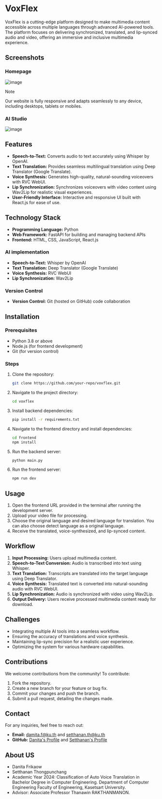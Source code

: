# VoxFlex

VoxFlex is a cutting-edge platform designed to make multimedia content accessible across multiple languages through advanced AI-powered tools. The platform focuses on delivering synchronized, translated, and lip-synced audio and video, offering an immersive and inclusive multimedia experience.
## Screenshots
### Homepage  
![image](https://github.com/user-attachments/assets/c62889a2-2c77-4a29-bc4c-f55b953db6f9)
> [!NOTE] 
> Our website is fully responsive and adapts seamlessly to any device, including desktops, tablets or mobiles.
### AI Studio  
![image](https://github.com/user-attachments/assets/487d0d60-e5c9-49f1-83ca-4f911d729ff8)
 

## Features
- **Speech-to-Text:** Converts audio to text accurately using Whisper by OpenAI.
- **Text Translation:** Provides seamless multilingual translation using Deep Translator (Google Translate).
- **Voice Synthesis:** Generates high-quality, natural-sounding voiceovers with RVC WebUI.
- **Lip Synchronization:** Synchronizes voiceovers with video content using Wav2Lip for realistic visual experiences.
- **User-Friendly Interface:** Interactive and responsive UI built with React.js for ease of use.

## Technology Stack
- **Programming Language:** Python
- **Web Framework:** FastAPI for building and managing backend APIs
- **Frontend:** HTML, CSS, JavaScript, React.js

### AI implementation
- **Speech-to-Text:** Whisper by OpenAI
- **Text Translation:** Deep Translator (Google Translate)
- **Voice Synthesis:** RVC WebUI
- **Lip Synchronization:** Wav2Lip
### Version Control
- **Version Control:** Git (hosted on GitHub) code collaboration

## Installation

### Prerequisites
- Python 3.8 or above
- Node.js (for frontend development)
- Git (for version control)

### Steps
1. Clone the repository:
   ```bash
   git clone https://github.com/your-repo/voxflex.git
   ```
2. Navigate to the project directory:
   ```bash
   cd voxflex
   ```
3. Install backend dependencies:
   ```bash
   pip install -r requirements.txt
   ```
4. Navigate to the frontend directory and install dependencies:
   ```bash
   cd frontend
   npm install
   ```
5. Run the backend server:
   ```bash
   python main.py
   ```
6. Run the frontend server:
   ```bash
   npm run dev
   ```

## Usage
1. Open the frontend URL provided in the terminal after running the development server.
2. Upload your video file for processing.
3. Choose the original language and desired language for translation.
You can also choose detect language as a original language.
4. Receive the translated, voice-synthesized, and lip-synced content.

## Workflow
1. **Input Processing:** Users upload multimedia content.
2. **Speech-to-Text Conversion:** Audio is transcribed into text using Whisper.
3. **Text Translation:** Transcripts are translated into the target language using Deep Translator.
4. **Voice Synthesis:** Translated text is converted into natural-sounding audio with RVC WebUI.
5. **Lip Synchronization:** Audio is synchronized with video using Wav2Lip.
6. **Output Delivery:** Users receive processed multimedia content ready for download.

## Challenges
- Integrating multiple AI tools into a seamless workflow.
- Ensuring the accuracy of translations and voice synthesis.
- Maintaining lip-sync precision for a realistic user experience.
- Optimizing the system for various hardware capabilities.

## Contributions
We welcome contributions from the community! To contribute:
1. Fork the repository.
2. Create a new branch for your feature or bug fix.
3. Commit your changes and push the branch.
4. Submit a pull request, detailing the changes made.

## Contact
For any inquiries, feel free to reach out:
- **Email:** damita.f@ku.th and setthanan.th@ku.th
- **GitHub:** [Danita's Profile](hhttps://github.com/dzptahh) and [Setthanan's Profile](hhttps://github.com/reviseUC73)


## About US
- Danita Frikaow
- Setthanan Thongpunchang 
- Academic Year 2024: Classification of Auto Voice Translation in Bachelor Degree in Computer Engineering. Department of Computer Engineering Faculty of Engineering, Kasetsart University. 
- Advisor: Associate Professor Thanawin RAKTHANMANON. 
